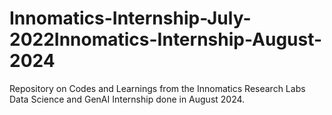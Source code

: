 # Innomatics-Internship-July-2022Innomatics-Internship-August-2024
Repository on Codes and Learnings from the Innomatics Research Labs Data Science and GenAI Internship done in August 2024.
